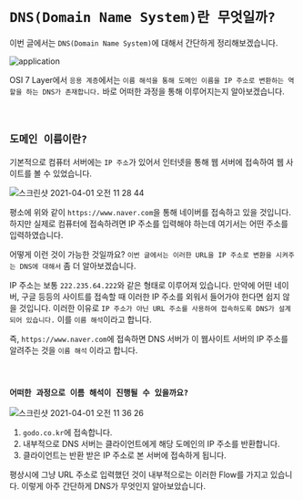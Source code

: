 # `DNS(Domain Name System)란 무엇일까?`

이번 글에서는 `DNS(Domain Name System)`에 대해서 간단하게 정리해보겠습니다. 

![application](https://media.vlpt.us/images/xldksps4/post/980fe5d0-fcfe-4395-9148-0a110475ba26/image.png)

OSI 7 Layer에서 `응용 계층`에서는 `이름 해석을 통해 도메인 이름을 IP 주소로 변환하는 역할을 하는 DNS가 존재합니다.` 바로 어떠한 과정을 통해 이루어지는지 알아보겠습니다.

<br>

## `도메인 이름이란?`

기본적으로 컴퓨터 서버에는 `IP 주소`가 있어서 인터넷을 통해 웹 서버에 접속하여 웹 사이트를 볼 수 있었습니다. 

![스크린샷 2021-04-01 오전 11 28 44](https://user-images.githubusercontent.com/45676906/113235077-6d0e1800-92dd-11eb-8274-ae75e0e36a2a.png)

평소에 위와 같이 `https://www.naver.com`을 통해 네이버를 접속하고 있을 것입니다. 하지만 실제로 컴퓨터에 접속하려면 IP 주소를 입력해야 하는데 여기서는 어떤 주소를 입력하였습니다.

어떻게 이런 것이 가능한 것일까요? `이번 글에서는 이러한 URL을 IP 주소로 변환을 시켜주는 DNS에 대해서` 좀 더 알아보겠습니다.

IP 주소는 보통 `222.235.64.222`와 같은 형태로 이루어져 있습니다. 만약에 어떤 네이버, 구글 등등의 사이트를 접속할 때 이러한 IP 주소를 외워서 들어가야 한다면 쉽지 않을 것입니다. 
이러한 이유로 `IP 주소가 아닌 URL 주소를 사용하여 접속하도록 DNS가 설계되어 있습니다.` 이를 `이름 해석`이라고 합니다. 

즉, `https://www.naver.com`에 접속하면 DNS 서버가 이 웹사이트 서버의 IP 주소를 알려주는 것을 `이름 해석` 이라고 합니다.

<br>

### `어떠한 과정으로 이름 해석이 진행될 수 있을까요?`

![스크린샷 2021-04-01 오전 11 36 26](https://user-images.githubusercontent.com/45676906/113235668-806db300-92de-11eb-83ba-db78060ea7a5.png)

1. `godo.co.kr`에 접속합니다. 
2. 내부적으로 DNS 서버는 클라이언트에게 해당 도메인의 IP 주소를 반환합니다. 
3. 클라이언트는 반환 받은 IP 주소로 본 서버에 접속하게 됩니다. 

평상시에 그냥 URL 주소로 입력했던 것이 내부적으로는 이러한 Flow를 가지고 있습니다. 이렇게 아주 간단하게 DNS가 무엇인지 알아보았습니다.